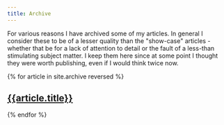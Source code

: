 ```yaml
---
title: Archive
---
```


For various reasons I have archived some of my articles. In general I consider these to be of a
lesser quality than the "show-case" articles - whether that be for a lack of attention to detail or
the fault of a less-than stimulating subject matter. I keep them here since at some point I thought
they were worth publishing, even if I would think twice now.

{% for article in site.archive reversed %}
<article class="card" onclick="location.href='{{article.url}}'" style="background-image: url('{{article.thumbnail}}')">
    <h2><a href="{{article.url}}">{{article.title}}</a></h2>
</article>
{% endfor %}